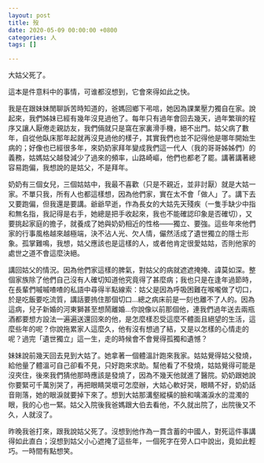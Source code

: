 ```yaml
---
layout: post
title: 歿
date: 2020-05-09 00:00:00 +0800
categories: 人
tags: []

---
```

大姑父死了。

這本是件意料中的事情，可谁都沒想到，它會來得如此之快。

我是在跟妹妹閒聊訴苦時知道的，爸媽回鄉下弔唁，她因為課業壓力獨自在家。說起來，我們姊妹已經有幾年沒見過他了。每年只有過年會回去幾天，過年繁瑣的程序又讓人厭倦走親訪友，我們倆就只是窩在家裏滑手機，絕不出門。姑父病了數年，自從他臥床那年起就再沒見過他的樣子，其實我們也並不記得他是哪年開始生病的；好像也已經很多年，來奶奶家拜年變成我們這一代人（我的哥哥姊姊們）的義務，姑媽姑父越發減少了過來的頻率，山路崎嶇，他們也都老了罷。講著講著總容易跑偏，我想說的是姑父，不是拜年。

奶奶有三個女兒，三個姑姑中，我最不喜歡（只是不親近，並非討厭）就是大姑一家。不單只我，所有人也都這樣想，因為他們家，實在太不會「做人」了。講下去又要跑偏，但我還是要講。爺爺早逝，作為長女的大姑先天殘疾（一隻手缺少中指和無名指，我記得是右手，她總是把手收起來，我也不能確認印象是否確切），又要挑起家庭的擔子，就養成了她與奶奶相近的性格——獨立、要強。這些年來他們家的行事風格越來越極端，決不沾人光、欠人情，儼然活成了遺世獨立的隱士形象。孤掌難鳴，我想，姑父應該也是這樣的人，或者他肯定很愛姑姑，否則他家的處世之道不會這麼決絕。

講回姑父的情況。因為他們家這樣的脾氣，對姑父的病就遮遮掩掩、諱莫如深。整個家族除了他們自己沒有人確切知道他究竟得了甚麼病；我也只是在逢年過節時，在長輩們嘁嘁喳喳的私語中尋得半點線索：姑父是因為呼吸困難在喉嚨做了切口，於是吃飯要吃流質，講話要摀住那個切口…總之病床前是一刻也離不了人的。因為這病，兒子新婚的河東獅甚至想鬧離婚…你說像以前那個他，連我們過年送去兩瓶酒都要想方設法一遍遍送還回來的他，是怎麼樣忍受這麼不體面且絕望的生活，這麼些年的呢？你說拖累家人這麼久，他有沒有想過了結，又是以怎樣的心情走的呢？過完「遺世獨立」這一生，走的時候會不會覺得孤獨和遺憾？

妹妹說前幾天回去見到大姑了。她拿著一個體溫計跑來我家。姑姑覺得姑父發燒，給他量了體溫可自己卻看不見，只好跑來求助。幫他看了不發燒，姑姑覺得可能是沒夾住，後來我們猜他那時應該是發燒了，因為不幾天他就進了醫院。奶奶跟她說你要緊可千萬別哭了，再把眼睛哭壞可怎麼辦，大姑心軟好哭，眼睛不好，奶奶話音剛落，她的眼淚就要掉下來了。想到大姑那溝壑縱橫的臉和噙滿淚水的混濁的眼，我的心也一緊。姑父入院後我爸媽跟大伯去看他，不久就出院了，出院後又不久，人就沒了。

昨晚我爸打來，跟我說姑父死了。沒想到他作為一貫含蓄的中國人，對死這件事講得如此直白；沒想到姑父小心遮掩了這些年，一個死字在旁人口中說出，竟如此輕巧。一時間有點想笑。